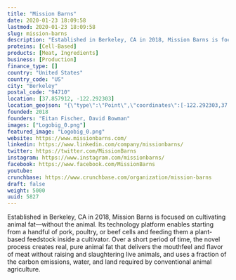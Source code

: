 ```yaml
---
title: "Mission Barns"
date: 2020-01-23 18:09:58
lastmod: 2020-01-23 18:09:58
slug: mission-barns
description: "Established in Berkeley, CA in 2018, Mission Barns is focused on cultivating animal fat—without the animal. Its technology platform enables starting from a handful of pork, poultry, or beef cells and feeding them a plant-based feedstock inside a cultivator. Over a short period of time, the novel process creates real, pure animal fat that delivers the mouthfeel and flavor of meat without raising and slaughtering live animals, and uses a fraction of the carbon emissions, water, and land required by conventional animal agriculture."
proteins: [Cell-Based]
products: [Meat, Ingredients]
business: [Production]
finance_type: []
country: "United States"
country_code: "US"
city: "Berkeley"
postal_code: "94710"
location: [37.857912, -122.292303]
location_geojson: "{\"type\":\"Point\",\"coordinates\":[-122.292303,37.857912]}"
founded: 2018
founders: "Eitan Fischer, David Bowman"
images: ["Logobig_0.png"]
featured_image: "Logobig_0.png"
website: https://www.missionbarns.com/
linkedin: https://www.linkedin.com/company/missionbarns/
twitter: https://twitter.com/MissionBarns
instagram: https://www.instagram.com/missionbarns/
facebook: https://www.facebook.com/MissionBarns
youtube: 
crunchbase: https://www.crunchbase.com/organization/mission-barns
draft: false
weight: 5000
uuid: 5827
---
```

Established in Berkeley, CA in 2018, Mission Barns is focused on cultivating animal fat—without the animal. Its technology platform enables starting from a handful of pork, poultry, or beef cells and feeding them a plant-based feedstock inside a cultivator. Over a short period of time, the novel process creates real, pure animal fat that delivers the mouthfeel and flavor of meat without raising and slaughtering live animals, and uses a fraction of the carbon emissions, water, and land required by conventional animal agriculture.

